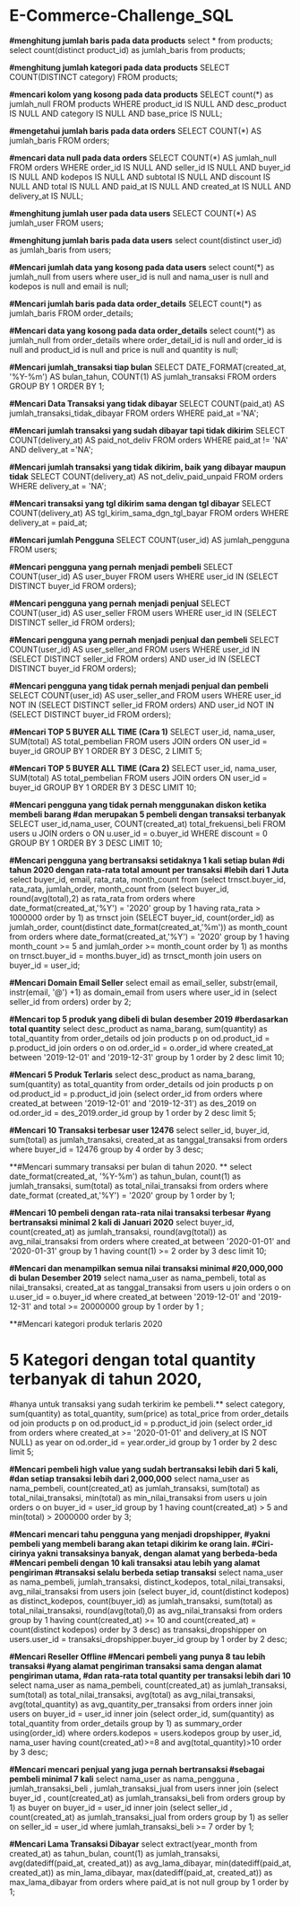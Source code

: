 # E-Commerce-Challenge_SQL

**#menghitung jumlah baris pada data products**
select * from products;
select count(distinct product_id) as jumlah_baris from products;

**#menghitung jumlah kategori pada data products**
SELECT COUNT(DISTINCT category) FROM products;

**#mencari kolom yang kosong pada data products**
SELECT count(*) as jumlah_null FROM products 
WHERE product_id IS NULL
AND desc_product IS NULL
AND category IS NULL
AND base_price IS NULL;

**#mengetahui jumlah baris pada data orders**
SELECT COUNT(*) AS jumlah_baris FROM orders; 

**#mencari data null pada data orders**
SELECT COUNT(*) AS jumlah_null FROM orders
WHERE order_id IS NULL
AND seller_id IS NULL
AND buyer_id IS NULL
AND kodepos IS NULL
AND subtotal IS NULL
AND discount IS NULL
AND total IS NULL 
AND paid_at IS NULL
AND created_at IS NULL
AND delivery_at IS NULL;

**#menghitung jumlah user pada data users**
SELECT COUNT(*) AS jumlah_user FROM users;

**#menghitung jumlah baris pada data users**
select count(distinct user_id) as jumlah_baris from users;

**#Mencari jumlah data yang kosong pada data users**
select count(*) as jumlah_null from users
where user_id is null
and nama_user is null
and kodepos is null
and email is null;

**#Mencari jumlah baris pada data order_details**
SELECT count(*) as jumlah_baris FROM order_details;

**#Mencari data yang kosong pada data order_details**
select count(*) as jumlah_null from order_details
where order_detail_id is null
and order_id is null
and product_id is null
and price is null
and quantity is null;

**#Mencari jumlah_transaksi tiap bulan**
SELECT DATE_FORMAT(created_at, '%Y-%m') AS bulan_tahun, COUNT(1) AS jumlah_transaksi 
FROM orders
GROUP BY 1
ORDER BY 1;

**#Mencari Data Transaksi yang tidak dibayar**
SELECT COUNT(paid_at) AS jumlah_transaksi_tidak_dibayar
FROM orders
WHERE paid_at ='NA';

**#Mencari jumlah transaksi yang sudah dibayar tapi tidak dikirim**
SELECT COUNT(delivery_at) AS paid_not_deliv FROM orders
WHERE paid_at != 'NA' AND delivery_at ='NA';

**#Mencari jumlah transaksi yang tidak dikirim, baik yang dibayar maupun tidak**
SELECT COUNT(delivery_at) AS not_deliv_paid_unpaid FROM orders
WHERE delivery_at = 'NA';

**#Mencari transaksi yang tgl dikirim sama dengan tgl dibayar**
SELECT COUNT(delivery_at) AS tgl_kirim_sama_dgn_tgl_bayar 
FROM orders WHERE delivery_at = paid_at;

**#Mencari jumlah Pengguna**
SELECT COUNT(user_id) AS jumlah_pengguna FROM users;

**#Mencari pengguna yang pernah menjadi pembeli**
SELECT COUNT(user_id) AS user_buyer FROM users
WHERE user_id IN (SELECT DISTINCT buyer_id FROM orders);

**#Mencari pengguna yang pernah menjadi penjual**
SELECT COUNT(user_id) AS user_seller FROM users
WHERE user_id IN (SELECT DISTINCT seller_id FROM orders);

**#Mencari pengguna yang pernah menjadi penjual dan pembeli**
SELECT COUNT(user_id) AS user_seller_and FROM users
WHERE user_id IN (SELECT DISTINCT seller_id FROM orders) 
AND user_id IN (SELECT DISTINCT buyer_id FROM orders);

**#Mencari pengguna yang tidak pernah menjadi penjual dan pembeli**
SELECT COUNT(user_id) AS user_seller_and FROM users
WHERE user_id NOT IN (SELECT DISTINCT seller_id FROM orders) 
AND user_id NOT IN (SELECT DISTINCT buyer_id FROM orders);

**#Mencari TOP 5 BUYER ALL TIME (Cara 1)**
SELECT user_id, nama_user, SUM(total) AS total_pembelian
FROM users
JOIN orders ON user_id = buyer_id
GROUP BY 1
ORDER BY 3 DESC, 2 LIMIT 5;

**#Mencari TOP 5 BUYER ALL TIME (Cara 2)**
SELECT user_id, nama_user, SUM(total) AS total_pembelian
FROM users
JOIN orders ON user_id = buyer_id
GROUP BY 1
ORDER BY 3 DESC LIMIT 10;

**#Mencari pengguna yang tidak pernah menggunakan diskon ketika membeli barang 
#dan merupakan 5 pembeli dengan transaksi terbanyak**
SELECT user_id,nama_user, COUNT(created_at) total_frekuensi_beli
FROM users u
JOIN orders o
ON  u.user_id = o.buyer_id
WHERE discount = 0
GROUP BY 1
ORDER BY 3 DESC LIMIT 10;

**#Mencari pengguna yang bertransaksi setidaknya 1 kali setiap bulan 
#di tahun 2020 dengan rata-rata total amount per transaksi 
#lebih dari 1 Juta**
select buyer_id, email, rata_rata, month_count
from (select trnsct.buyer_id, rata_rata, jumlah_order, month_count
       from (select buyer_id, round(avg(total),2) as rata_rata 
		from orders where date_format(created_at,'%Y') = '2020'
        group by 1 having rata_rata > 1000000 order by 1) 
        as trnsct
			join (SELECT buyer_id, count(order_id) as jumlah_order, 
					count(distinct date_format(created_at,'%m')) as month_count from orders
				     where date_format(created_at,'%Y') = '2020'
                     group by 1
                     having month_count >= 5 and jumlah_order >= month_count order by 1) as months 
                     on trnsct.buyer_id = months.buyer_id) as trnsct_month
					 join users on buyer_id = user_id;
                     
**#Mencari Domain Email Seller**
select email as email_seller, substr(email, instr(email, '@') +1) as domain_email from users
where user_id in (select seller_id from orders) order by 2;

**#Mencari top 5 produk yang dibeli di bulan desember 2019 
#berdasarkan total quantity**
select desc_product as nama_barang, sum(quantity) as total_quantity 
from order_details od 
join products p
on od.product_id = p.product_id
join orders o
on od.order_id = o.order_id
where created_at between '2019-12-01' and '2019-12-31'
group by 1
order by 2 desc limit 10;

**#Mencari 5 Produk Terlaris**
select desc_product as nama_barang, sum(quantity) as total_quantity 
from order_details od 
join products p
on od.product_id = p.product_id
join (select order_id from orders
		where created_at between '2019-12-01' and '2019-12-31') as des_2019
on od.order_id = des_2019.order_id
group by 1
order by 2 desc limit 5;

**#Mencari 10 Transaksi terbesar user 12476**
select seller_id, buyer_id, sum(total) as jumlah_transaksi, created_at as tanggal_transaksi
from orders
where buyer_id = 12476
group by 4
order by 3 desc;

**#Mencari summary transaksi per bulan di tahun 2020. **
select date_format(created_at, '%Y-%m') as tahun_bulan, 
count(1) as jumlah_transaksi, sum(total) as total_nilai_transaksi
from orders
where date_format (created_at,'%Y') = '2020'
group by 1
order by 1; 

**#Mencari 10 pembeli dengan rata-rata nilai transaksi terbesar 
#yang bertransaksi minimal 2 kali di Januari 2020**
select buyer_id, count(created_at) as jumlah_transaksi, 
round(avg(total)) as avg_nilai_transaksi
from orders
where created_at between '2020-01-01' and '2020-01-31'
group by 1
having count(1) >= 2
order by 3 desc limit 10;

**#Mencari dan menampilkan semua nilai transaksi minimal 
#20,000,000 di bulan Desember 2019**
select nama_user as nama_pembeli, total as nilai_transaksi, 
created_at as tanggal_transaksi
from users u
join orders o
on u.user_id = o.buyer_id
where created_at between '2019-12-01' and '2019-12-31' 
and total >= 20000000 
group by 1
order by 1 ;

**#Mencari kategori produk terlaris 2020
# 5 Kategori dengan total quantity terbanyak di tahun 2020, 
#hanya untuk transaksi yang sudah terkirim ke pembeli.**
select category, sum(quantity) as total_quantity, sum(price) as total_price
from order_details od
join products p
on od.product_id = p.product_id
join (select order_id from orders
		where created_at >= '2020-01-01' and delivery_at IS NOT NULL) as year
        on od.order_id = year.order_id
group by 1
order by 2 desc limit 5; 

**#Mencari pembeli high value yang sudah bertransaksi lebih dari 5 kali, 
#dan setiap transaksi lebih dari 2,000,000**
select nama_user as nama_pembeli, count(created_at) as jumlah_transaksi,
sum(total) as total_nilai_transaksi, min(total) as min_nilai_transaksi
from users u
join orders o 
on  buyer_id = user_id
group by 1
having count(created_at) > 5 and min(total) > 2000000 
order by 3;

**#Mencari mencari tahu pengguna yang menjadi dropshipper, 
#yakni pembeli yang membeli barang akan tetapi dikirim ke orang lain. 
#Ciri-cirinya yakni transaksinya banyak, dengan alamat yang berbeda-beda
#Mencari pembeli dengan 10 kali transaksi atau lebih yang alamat pengiriman 
#transaksi selalu berbeda setiap transaksi**
select nama_user as nama_pembeli, jumlah_transaksi, 
distinct_kodepos, total_nilai_transaksi, avg_nilai_transaksi
from users
join (select buyer_id, count(distinct kodepos) as distinct_kodepos, count(buyer_id) as jumlah_transaksi, 
	    sum(total) as total_nilai_transaksi, round(avg(total),0) as avg_nilai_transaksi
        from orders
        group by 1
        having count(created_at) >= 10 and count(created_at) = count(distinct kodepos)
        order by 3 desc) as transaksi_dropshipper
on users.user_id = transaksi_dropshipper.buyer_id
group by 1
order by 2 desc;

**#Mencari Reseller Offline
#Mencari pembeli yang punya 8 tau lebih transaksi 
#yang alamat pengiriman transaksi sama dengan alamat pengiriman utama, 
#dan rata-rata total quantity per transaksi lebih dari 10**
select nama_user as nama_pembeli, count(created_at) as jumlah_transaksi, 
sum(total) as total_nilai_transaksi, avg(total) as avg_nilai_transaksi, 
avg(total_quantity) as avg_quantity_per_transaksi
from orders
inner join users on buyer_id = user_id
inner join (select order_id, sum(quantity) as total_quantity from order_details group by 1) 
as summary_order using(order_id) 
where orders.kodepos = users.kodepos
group by user_id, nama_user
having count(created_at)>=8  and avg(total_quantity)>10
order by 3 desc;

**#Mencari mencari penjual yang juga pernah bertransaksi 
#sebagai pembeli minimal 7 kali**
select 
	nama_user as nama_pengguna
	, jumlah_transaksi_beli
	, jumlah_transaksi_jual 
from users
inner join 
	(select 
	 buyer_id
	 , count(created_at) as jumlah_transaksi_beli 
	 from orders 
	 group by 1) as buyer on buyer_id = user_id
inner join 
	(select 
	 seller_id
	 , count(created_at) as jumlah_transaksi_jual 
	 from orders 
	 group by 1) as seller on seller_id = user_id 
where jumlah_transaksi_beli >= 7 
order by 1;

**#Mencari Lama Transaksi Dibayar**
select
 extract(year_month from created_at) as tahun_bulan, 
 count(1) as jumlah_transaksi,
 avg(datediff(paid_at, created_at)) as avg_lama_dibayar,
 min(datediff(paid_at, created_at)) as min_lama_dibayar,
 max(datediff(paid_at, created_at)) as max_lama_dibayar 
from orders 
where paid_at is not null
group by 1 
order by 1;

        
